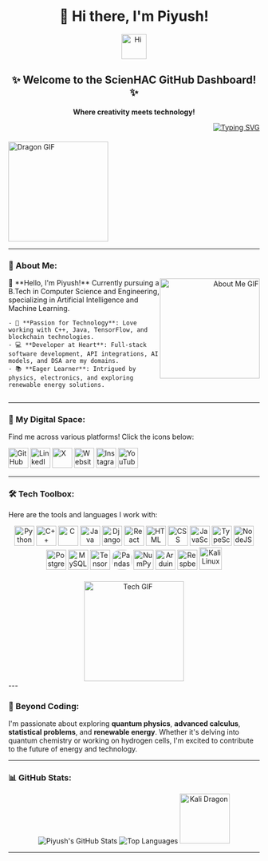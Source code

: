 <div align="center">
  <h1>👋 Hi there, I'm Piyush!</h1>
  <img src="https://raw.githubusercontent.com/nixin72/nixin72/master/wave.gif" alt="Hi" width="50">
  <h2>✨ Welcome to the ScienHAC GitHub Dashboard! ✨</h2>
  <p><strong>Where creativity meets technology!</strong></p>
</div>
<div align="right">
  <a href="https://git.io/typing-svg"><img src="https://readme-typing-svg.demolab.com?font=Fira+Code&duration=999&pause=1000&width=598&height=69&lines=%F0%9F%91%8B+Hey+there%2C+fellow+developers!;%F0%9F%9A%80+Greetings%2C+explorers+of+innovation!;%F0%9F%8C%9F+Welcome+aboard+to+the+ScienHAC+GitHub+Dashboard%E2%80%94where+ideas+come+to+life!;%E2%9C%A8+Step+into+a+world+of+endless+possibilities!" alt="Typing SVG" /></a>
</div>

<div style="display: flex; justify-content: center; align-items: flex-start; margin-top: 20px;">
  <div style="flex: 1; display: flex; flex-direction: column; align-items: flex-start;">
    <img src="https://s11.gifyu.com/images/SAfTj.gif" alt="Dragon GIF" width="200" style="filter: hue-rotate(0deg);">
  </div>
  <div style="flex: 1; display: flex; flex-direction: column; align-items: center;">
  </div>
</div>

---

### 🌟 About Me:
<div style="display: flex; justify-content: space-between; align-items: flex-start;">
  <div style="flex: 2; text-align: left;">
    👋 **Hello, I'm Piyush!** Currently pursuing a B.Tech in Computer Science and Engineering, specializing in Artificial Intelligence and Machine Learning.

    - 🎯 **Passion for Technology**: Love working with C++, Java, TensorFlow, and blockchain technologies.  
    - 💻 **Developer at Heart**: Full-stack software development, API integrations, AI models, and DSA are my domains.
    - 📚 **Eager Learner**: Intrigued by physics, electronics, and exploring renewable energy solutions.
  </div>
  <div style="flex: 1; text-align: right;">
    <img src="https://s11.gifyu.com/images/SAfkb.gif" alt="About Me GIF" width="200" style="filter: hue-rotate(0deg);">
  </div>
</div>

---

### 🔗 My Digital Space:
Find me across various platforms! Click the icons below:

[<img src="https://github.githubassets.com/images/modules/logos_page/GitHub-Mark.png" alt="GitHub" width="40">](https://github.com/ScienHAC/Piyush_space)
[<img src="https://cdn-icons-png.flaticon.com/512/174/174857.png" alt="LinkedIn" width="40">](https://www.linkedin.com/in/piyush-078455221/)
[<img src="https://cdn-icons-png.flaticon.com/128/5969/5969020.png" alt="X" width="40">](https://x.com/scienhac)
[<img src="https://1.bp.blogspot.com/-Hl2LdQb7ReM/Yant6IP37hI/AAAAAAAAAbo/vxaKHKIPI_ktlPZ4Hh4IozhQnz-CdL6zwCNcBGAsYHQ/s960/Scienhac_logo_favicon.png" alt="Website" width="40">](https://scienhac.blogspot.com/)
[<img src="https://cdn-icons-png.flaticon.com/512/174/174855.png" alt="Instagram" width="40">](https://www.instagram.com/scienhac)
[<img src="https://cdn-icons-png.flaticon.com/512/3670/3670147.png" alt="YouTube" width="40">](https://www.youtube.com/@scienhac)

---

### 🛠️ Tech Toolbox:
Here are the tools and languages I work with:

<div align="center">
  <img src="https://cdn-icons-png.flaticon.com/512/5968/5968350.png" alt="Python" width="40">
  <img src="https://cdn-icons-png.flaticon.com/512/6132/6132221.png" alt="C++" width="40">
  <img src="https://cdn-icons-png.flaticon.com/512/6132/6132222.png" alt="C" width="40">
  <img src="https://cdn-icons-png.flaticon.com/512/226/226777.png" alt="Java" width="40">
  <img src="https://cdn-icons-png.flaticon.com/512/919/919836.png" alt="Django" width="40">
  <img src="https://cdn-icons-png.flaticon.com/512/919/919851.png" alt="React" width="40">
  <img src="https://cdn-icons-png.flaticon.com/512/732/732190.png" alt="HTML" width="40">
  <img src="https://cdn-icons-png.flaticon.com/512/732/732007.png" alt="CSS" width="40">
  <img src="https://cdn-icons-png.flaticon.com/512/5968/5968292.png" alt="JavaScript" width="40">
  <img src="https://cdn-icons-png.flaticon.com/512/5968/5968381.png" alt="TypeScript" width="40">
  <img src="https://cdn-icons-png.flaticon.com/512/919/919836.png" alt="NodeJS" width="40">
  <img src="https://cdn-icons-png.flaticon.com/512/919/919854.png" alt="PostgreSQL" width="40">
  <img src="https://cdn-icons-png.flaticon.com/512/919/919836.png" alt="MySQL" width="40">
  <img src="https://cdn-icons-png.flaticon.com/512/919/919837.png" alt="TensorFlow" width="40">
  <img src="https://www.imghippo.com/i/NoWh11727523269.png" alt="Pandas" width="40" style="border-radius: 15px;">
  <img src="https://cdn.worldvectorlogo.com/logos/numpy-1.svg" alt="NumPy" width="40">
  <img src="https://cdn.worldvectorlogo.com/logos/arduino-1.svg" alt="Arduino" width="40">
  <img src="https://cdn-icons-png.flaticon.com/512/919/919855.png" alt="Respberry pi" width="40">
  <img src="https://img.icons8.com/?size=256&id=101665&format=png" alt="Kali Linux" width="45">
</div>
<div align="center">
<img src="https://s11.gifyu.com/images/SAf92.gif" alt="Tech GIF" width="200" style="filter: hue-rotate(0deg); margin-top: 20px;">
</div>
---

### 🧠 Beyond Coding:
I'm passionate about exploring **quantum physics**, **advanced calculus**, **statistical problems**, and **renewable energy**. Whether it's delving into quantum chemistry or working on hydrogen cells, I'm excited to contribute to the future of energy and technology.

---

### 📊 GitHub Stats:
<div align="center">
  <img src="https://github-readme-stats.vercel.app/api?username=ScienHAC&show_icons=true&theme=radical" alt="Piyush's GitHub Stats">
  <img src="https://github-readme-stats.vercel.app/api/top-langs/?username=ScienHAC&layout=compact&theme=radical" alt="Top Languages">
  <img src="https://raw.githubusercontent.com/mayanksharma27/mayanksharma27/master/assets/dragon.gif" alt="Kali Dragon" style="width: 100px; filter: hue-rotate(0deg);">
</div>

---

<!-- Add interactive section here -->
